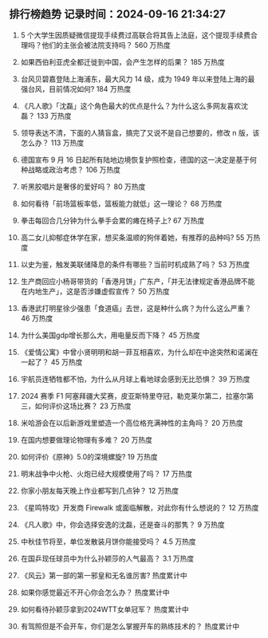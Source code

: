 
## 排行榜趋势 记录时间：2024-09-16 21:34:27
  
  1. 5 个大学生因质疑微信提现手续费过高联合将其告上法庭，这个提现手续费合理吗？他们的主张会被法院支持吗？ 560 万热度
    
  2. 如果西伯利亚虎全都迁徙到中国，会产生怎样的后果？ 185 万热度
    
  3. 台风贝碧嘉登陆上海浦东，最大风力 14 级，成为 1949 年以来登陆上海的最强台风，目前情况如何? 184 万热度
    
  4. 《凡人歌》「沈磊」这个角色最大的优点是什么？为什么这么多网友喜欢沈磊？ 133 万热度
    
  5. 领导表达不清，下面的人猜盲盒，搞完了又说不是自己想要的，修改 n 版，该怎么办？ 113 万热度
    
  6. 德国宣布 9 月 16 日起所有陆地边境恢复护照检查，德国的这一决定是基于何种战略或政治考虑？ 106 万热度
    
  7. 听黑胶唱片是奢侈的爱好吗？ 80 万热度
    
  8. 如何看待「前场篮板率低，篮板能力就低」这一理论？ 68 万热度
    
  9. 拳击每回合几分钟为什么拳手会累的瘫在椅子上? 67 万热度
    
  10. 高二女儿抑郁症休学在家，想买条温顺的狗伴着她，有推荐的品种吗? 55 万热度
    
  11. 以史为鉴，触发美联储降息的条件有哪些？当前时机成熟了吗？ 53 万热度
    
  12. 生产商回应小杨哥带货的「香港月饼」广东产，「并无法律规定香港品牌不能在内地生产」，这是否涉嫌虚假宣传？ 50 万热度
    
  13. 香港武打明星徐少强患「食道癌」去世，这是种什么病？为什么这么严重？ 46 万热度
    
  14. 为什么美国gdp增长那么大，用电量反而下降？ 45 万热度
    
  15. 《爱情公寓》中曾小贤明明和胡一菲互相喜欢，为什么却在中途突然和诺澜在一起了？ 45 万热度
    
  16. 宇航员连牺牲都不怕，为什么从月球上看地球会感到无比恐惧？ 39 万热度
    
  17. 2024 赛季 F1 阿塞拜疆大奖赛，皮亚斯特里夺冠，勒克莱尔第二，拉塞尔第三，如何评价这场比赛？ 23 万热度
    
  18. 米哈游会在以后新游戏里塑造一个高位格充满神性的主角吗？ 20 万热度
    
  19. 在国内想要做理论物理有多难？ 20 万热度
    
  20. 如何评价《原神》5.0的深境螺旋? 19 万热度
    
  21. 明末战争中火枪、火炮已经大规模使用了吗？ 17 万热度
    
  22. 你家小朋友每天晚上作业都写到几点钟？ 12 万热度
    
  23. 《星鸣特攻》开发商 Firewalk 或面临解散，对此你有什么想说的？ 12 万热度
    
  24. 《凡人歌》中，你会选择安逸的沈磊，还是奋斗的那隽？ 9 万热度
    
  25. 中秋佳节将至，单位发散装月饼你能接受吗？ 4.5 万热度
    
  26. 在国乒现任球员中为什么孙颖莎的人气最高？ 3.1 万热度
    
  27. 《风云》第一部的第一邪皇和无名谁厉害? 热度累计中
    
  28. 如果你感觉最近不开心你会怎么办？ 热度累计中
    
  29. 如何看待孙颖莎拿到2024WTT女单冠军？ 热度累计中
    
  30. 有驾照但是不会开车，你们是怎么掌握开车的熟练技术的？ 热度累计中
    